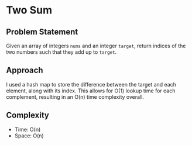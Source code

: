 # Two Sum

## Problem Statement
Given an array of integers `nums` and an integer `target`, return indices of the two numbers such that they add up to `target`.

## Approach
I used a hash map to store the difference between the target and each element, along with its index. This allows for O(1) lookup time for each complement, resulting in an O(n) time complexity overall.

## Complexity
- Time: O(n)
- Space: O(n)
